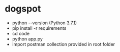 # dogspot
- python --version (Python 3.7.1)
- pip install -r requirements
- cd code 
- python app.py
- import postman collection provided in root folder
